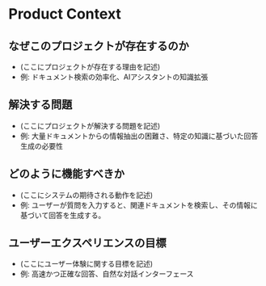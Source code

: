 # Product Context

## なぜこのプロジェクトが存在するのか

- (ここにプロジェクトが存在する理由を記述)
- 例: ドキュメント検索の効率化、AIアシスタントの知識拡張

## 解決する問題

- (ここにプロジェクトが解決する問題を記述)
- 例: 大量ドキュメントからの情報抽出の困難さ、特定の知識に基づいた回答生成の必要性

## どのように機能すべきか

- (ここにシステムの期待される動作を記述)
- 例: ユーザーが質問を入力すると、関連ドキュメントを検索し、その情報に基づいて回答を生成する。

## ユーザーエクスペリエンスの目標

- (ここにユーザー体験に関する目標を記述)
- 例: 高速かつ正確な回答、自然な対話インターフェース
